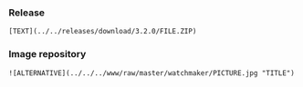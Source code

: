 ### Release

```
[TEXT](../../releases/download/3.2.0/FILE.ZIP)
```

### Image repository

```
![ALTERNATIVE](../../../www/raw/master/watchmaker/PICTURE.jpg "TITLE")
```
